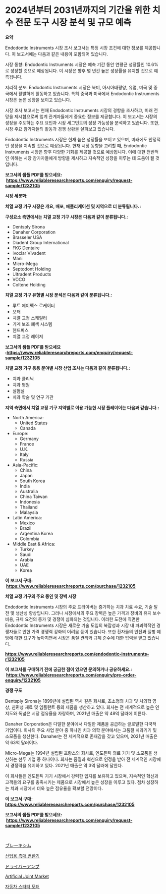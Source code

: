 <p><h1>2024년부터 2031년까지의 기간을 위한 치수 전문 도구 시장 분석 및 규모 예측</h1></p><p><strong>요약</strong></p>
<p><p>Endodontic Instruments 시장 조사 보고서는 특정 시장 조건에 대한 정보를 제공합니다. 이 보고서에는 다음과 같은 내용이 포함되어 있습니다.</p><p>시장 동향: Endodontic Instruments 시장은 예측 기간 동안 연평균 성장률인 10.6%로 성장할 것으로 예상됩니다. 이 시장은 향후 몇 년간 높은 성장률을 유지할 것으로 예측됩니다.</p><p>지리적 분포: Endodontic Instruments 시장은 북미, 아시아태평양, 유럽, 미국 및 중국에서 활발하게 활동하고 있습니다. 특히 중국과 미국에서 Endodontic Instruments 시장은 높은 성장을 보이고 있습니다. </p><p>시장 조사 보고서는 현재 Endodontic Instruments 시장의 경향을 조사하고, 미래 전망을 제시함으로써 업계 관계자들에게 중요한 정보를 제공합니다. 이 보고서는 시장의 성장을 주도하는 주요 요인과 시장 세그먼트의 성장 가능성을 분석하고 있습니다. 또한, 시장 주요 참가자들의 활동과 경쟁 상황을 살펴보고 있습니다.</p><p>Endodontic Instruments 시장은 현재 높은 성장률을 보이고 있으며, 미래에도 안정적인 성장을 지속할 것으로 예상됩니다. 현재 시장 동향을 고려할 때, Endodontic Instruments 시장은 향후 다양한 기회를 제공할 것으로 예상됩니다. 이에 대한 전반적인 이해는 시장 참가자들에게 방향을 제시하고 지속적인 성장을 이루는 데 도움이 될 것입니다.</p></p>
<p><strong>보고서의 샘플 PDF를 받으세요: &nbsp;<a href="https://www.reliableresearchreports.com/enquiry/request-sample/1232105">https://www.reliableresearchreports.com/enquiry/request-sample/1232105</a></strong></p>
<p><strong>시장 세분화:</strong></p>
<p><strong> 치열 교정 기구 시장은 개요, 배포, 애플리케이션 및 지역으로 더 분류됩니다. :</strong></p>
<p><strong>구성요소 측면에서는 치열 교정 기구 시장은 다음과 같이 분류됩니다.:</strong></p>
<p><ul><li>Dentsply Sirona</li><li>Danaher Corporation</li><li>Brasseler USA</li><li>Diadent Group International</li><li>FKG Dentaire</li><li>Ivoclar Vivadent</li><li>Mani</li><li>Micro-Mega</li><li>Septodont Holding</li><li>Ultradent Products</li><li>VOCO</li><li>Coltene Holding</li></ul></p>
<p><strong> 치열 교정 기구 유형별 시장 분석은 다음과 같이 분류됩니다.:</strong></p>
<p><ul><li>루트 에이펙스 로케이터</li><li>모터</li><li>치열 교정 스케일러</li><li>기계 보조 폐색 시스템</li><li>핸드피스</li><li>치열 교정 레이저</li></ul></p>
<p><strong>보고서의 샘플 PDF를 받으세요 :<a href="https://www.reliableresearchreports.com/enquiry/request-sample/1232105">https://www.reliableresearchreports.com/enquiry/request-sample/1232105</a></strong></p>
<p><strong> 치열 교정 기구 응용 분야별 시장 산업 조사는 다음과 같이 분류됩니다.:</strong></p>
<p><ul><li>치과 클리닉</li><li>치과 병원</li><li>실험실</li><li>치과 학술 및 연구 기관</li></ul></p>
<p><strong>지역 측면에서 치열 교정 기구 지역별로 이용 가능한 시장 플레이어는 다음과 같습니다.:</strong></p>
<p><ul>
    <li>
        North America:
        <ul>
            <li>United States</li>
            <li>Canada</li>
        </ul>
    </li>
    <li>
        Europe:
        <ul>
            <li>Germany</li>
            <li>France</li>
            <li>U.K.</li>
            <li>Italy</li>
            <li>Russia</li>
        </ul>
    </li>
    <li>
        Asia-Pacific:
        <ul>
            <li>China</li>
            <li>Japan</li>
            <li>South Korea</li>
            <li>India</li>
            <li>Australia</li>
            <li>China Taiwan</li>
            <li>Indonesia</li>
            <li>Thailand</li>
            <li>Malaysia</li>
        </ul>
    </li>
    <li>
        Latin America:
        <ul>
            <li>Mexico</li>
            <li>Brazil</li>
            <li>Argentina Korea</li>
            <li>Colombia</li>
        </ul>
    </li>
    <li>
        Middle East & Africa:
        <ul>
            <li>Turkey</li>
            <li>Saudi</li>
            <li>Arabia</li>
            <li>UAE</li>
            <li>Korea</li>
        </ul>
    </li>
    </ul></p>
<p><strong>이 보고서 구매: &nbsp;<a href="https://www.reliableresearchreports.com/purchase/1232105">https://www.reliableresearchreports.com/purchase/1232105</a></strong></p>
<p><strong>치열 교정 기구의 주요 동인 및 장벽 시장</strong></p>
<p><p>Endodontic Instruments 시장의 주요 드라이버는 증가하는 치과 치료 수요, 기술 발전 및 생산성 향상입니다. 그러나 시장에서의 주요 장벽은 높은 가격과 장비의 유지 보수 비용, 규제 요건의 증가 및 경쟁이 심화되는 것입니다. 이러한 도전에 직면한 Endodontic Instruments 시장은 새로운 기술 도입의 복잡성과 시장 내 파괴력적인 경쟁자들로 인한 가격 경쟁력 강화의 어려움 등이 있습니다. 또한 환자들의 안전과 질병 예방에 대한 요구가 높아지면서 시장은 품질 관리와 규제 준수에 대한 압력을 받고 있습니다.</p></p>
<p><strong><a href="https://www.reliableresearchreports.com/endodontic-instruments-r1232105">https://www.reliableresearchreports.com/endodontic-instruments-r1232105</a></strong></p>
<p><strong>이 보고서를 구매하기 전에 궁금한 점이 있으면 문의하거나 공유하세요.: &nbsp;<a href="https://www.reliableresearchreports.com/enquiry/pre-order-enquiry/1232105">https://www.reliableresearchreports.com/enquiry/pre-order-enquiry/1232105</a></strong></p>
<p><strong>경쟁 구도</strong></p>
<p><p>Dentsply Sirona는 1899년에 설립된 역사 깊은 회사로, 초소형의 치과 및 치의학 영상, 친민성 재료 및 임플란트 등의 제품을 생산하고 있다. 회사는 전 세계적으로 높은 인지도와 폭넓은 시장 점유율을 자랑하며, 2021년 매출은 약 48억 달러에 이른다.</p><p>Danaher Corporation은 다얼한 분야에서 다얼한 제품을 공급하는 글로벌한 다국적 기업이다. 회사의 주요 사업 분야 중 하나인 치과 의학 분야에서는 고품질 치과기기 및 소모품을 생산한다. Danaher는 전 세계적으로 존재감을 갖고 있으며, 2021년 매출은 약 63억 달러이다.</p><p>Micro-Mega는 1994년 설립된 프랑스의 회사로, 엔도돈틱 의료 기기 및 소모품을 생산하는 선두 기업 중 하나이다. 회사는 품질과 혁신으로 인정을 받아 전 세계적인 시장에서 경쟁력을 유지하고 있다. 2021년 매출은 약 3억 달러에 달한다.</p><p>이 회사들은 엔도돈틱 기기 시장에서 강력한 입지를 보유하고 있으며, 지속적인 혁신과 고객들의 요구를 충족시키는 제품으로 시장에서 높은 성장을 이루고 있다. 점차 성장하는 치과 시장에서 더욱 높은 점유율을 확보할 전망이다.</p></p>
<p><strong>이 보고서 구매: &nbsp; <a href="https://www.reliableresearchreports.com/purchase/1232105">https://www.reliableresearchreports.com/purchase/1232105</a></strong></p>
<p><strong>보고서의 샘플 PDF를 받으세요: &nbsp;<a href="https://www.reliableresearchreports.com/enquiry/request-sample/1232105">https://www.reliableresearchreports.com/enquiry/request-sample/1232105</a></strong><strong></strong></p>
<p>&nbsp;</p>
<p><p><a href="https://github.com/adcxff01450218/Market-Research-Report-List-1/blob/main/906048624348.md">ブレーキシム</a></p><p><a href="https://github.com/vsn7qpua81q/Market-Research-Report-List-1/blob/main/763826822315.md">산업용 촉매 변환기</a></p><p><a href="https://github.com/ReyesKohler20231/Market-Research-Report-List-1/blob/main/357947524349.md">ドライバーアンプ</a></p><p><a href="https://github.com/jhcraigie/Market-Research-Report-List-2/blob/main/artificial-joint-market.md">Artificial Joint Market</a></p><p><a href="https://github.com/trmesnao7959541/Market-Research-Report-List-1/blob/main/966550522314.md">자동차 스타터 모터</a></p></p>